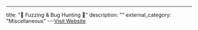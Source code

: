 ---
title: "🐛 Fuzzing & Bug Hunting 🐛"
description: ""
external_category: "Miscellaneous"
---[Visit Website](https://github.com/rmusser01/Infosec_Reference/blob/master/Draft/Fuzzing.md)


